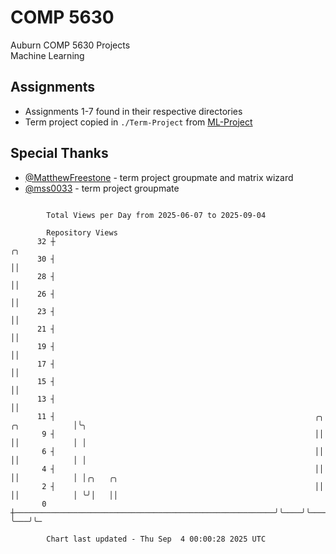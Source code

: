 # COMP 5630
Auburn COMP 5630 Projects  
Machine Learning

## Assignments
- Assignments 1-7 found in their respective directories
- Term project copied in `./Term-Project` from [ML-Project](https://github.com/wumphlett/ML-Project)

## Special Thanks
- [@MatthewFreestone](https://github.com/MatthewFreestone) - term project groupmate and matrix wizard
- [@mss0033](https://github.com/mss0033) - term project groupmate

```

        Total Views per Day from 2025-06-07 to 2025-09-04

        Repository Views
      32 ┼                                                                              ╭╮
      30 ┤                                                                              ││
      28 ┤                                                                              ││
      26 ┤                                                                              ││
      23 ┤                                                                              ││
      21 ┤                                                                              ││
      19 ┤                                                                              ││
      17 ┤                                                                              ││
      15 ┤                                                                              ││
      13 ┤                                                                              ││
      11 ┤                                                          ╭╮    ╭╮            │╰╮
       9 ┤                                                          ││    ││            │ │
       6 ┤                                                          ││    ││            │ │
       4 ┤                                                          ││    ││            │ │╭╮   ╭╮
       2 ┤                                                          ││    ││            │ ╰╯│   ││
       0 ┼──────────────────────────────────────────────────────────╯╰────╯╰────────────╯   ╰───╯╰─

        Chart last updated - Thu Sep  4 00:00:28 2025 UTC
        
```
